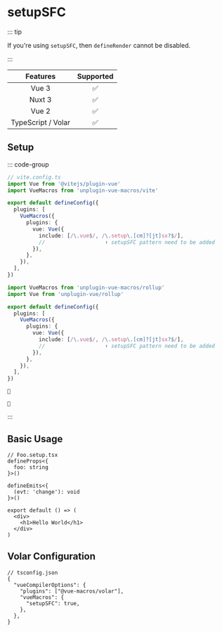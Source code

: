 # setupSFC <PackageVersion name="@vue-macros/setup-sfc" />

<StabilityLevel level="experimental" />

::: tip

If you're using `setupSFC`, then `defineRender` cannot be disabled.

:::

|      Features      |     Supported      |
| :----------------: | :----------------: |
|       Vue 3        | :white_check_mark: |
|       Nuxt 3       | :white_check_mark: |
|       Vue 2        | :white_check_mark: |
| TypeScript / Volar | :white_check_mark: |

## Setup

::: code-group

```ts {7-11} [Vite]
// vite.config.ts
import Vue from '@vitejs/plugin-vue'
import VueMacros from 'unplugin-vue-macros/vite'

export default defineConfig({
  plugins: [
    VueMacros({
      plugins: {
        vue: Vue({
          include: [/\.vue$/, /\.setup\.[cm]?[jt]sx?$/],
          //                   ⬆️ setupSFC pattern need to be added
        }),
      },
    }),
  ],
})
```

```ts {6-13} [Rollup]
import VueMacros from 'unplugin-vue-macros/rollup'
import Vue from 'unplugin-vue/rollup'

export default defineConfig({
  plugins: [
    VueMacros({
      plugins: {
        vue: Vue({
          include: [/\.vue$/, /\.setup\.[cm]?[jt]sx?$/],
          //                   ⬆️ setupSFC pattern need to be added
        }),
      },
    }),
  ],
})
```

```[🚧 esbuild]
🚧
```

```[🚧 Webpack]
🚧
```

:::

## Basic Usage

```tsx twoslash
// Foo.setup.tsx
defineProps<{
  foo: string
}>()

defineEmits<{
  (evt: 'change'): void
}>()

export default () => (
  <div>
    <h1>Hello World</h1>
  </div>
)
```

## Volar Configuration

```jsonc {4,6}
// tsconfig.json
{
  "vueCompilerOptions": {
    "plugins": ["@vue-macros/volar"],
    "vueMacros": {
      "setupSFC": true,
    },
  },
}
```

